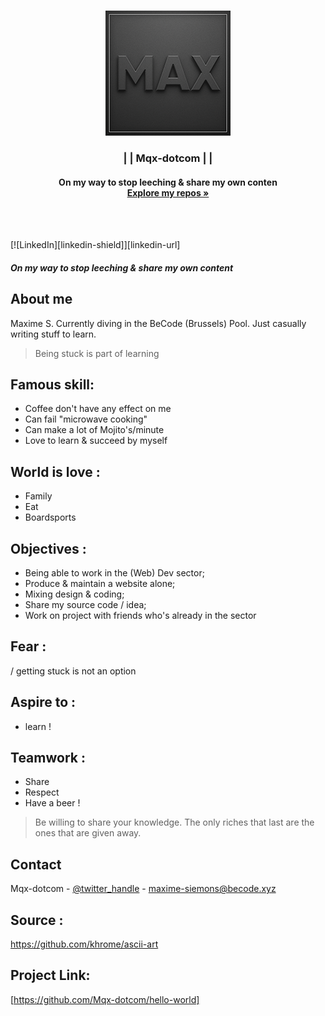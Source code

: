 
<br />
<p align="center">
  <a href="https://github.com/Mqx-dotcom/hello-world">
    <img src="images/max.png" alt="Logo" width="200" height="200">
  </a>

  <h3 align="center">| | Mqx-dotcom | |</h3>

  <h4 align="center">
   On my way to stop leeching & share my own conten 
    <br />
    <a href="https://github.com/Mqx-dotcom"><strong>Explore my repos »</strong></a></h4>
    <br />
    <br />
  </p>
</p>
[![LinkedIn][linkedin-shield]][linkedin-url]




##### On my way to stop leeching & share my own content


## About me

Maxime S.
Currently diving in the BeCode (Brussels) Pool.
Just casually writing stuff to learn.

> Being stuck is part of learning

## Famous skill:

- Coffee don't have any effect on me
- Can fail "microwave cooking" 
- Can make a lot of Mojito's/minute
- Love to learn & succeed by myself

## World is love :

- Family
- Eat
- Boardsports


## Objectives :

- Being able to work in the (Web) Dev sector;
- Produce & maintain a website alone;
- Mixing design & coding;
- Share my source code / idea;
- Work on project with friends who's already in the sector

## Fear :
/
getting stuck is not an option

## Aspire to :

- learn !

## Teamwork :

- Share
- Respect
- Have a beer !

> Be willing to share your knowledge. The only riches that last are the ones that are given away.

## Contact

Mqx-dotcom - [@twitter_handle](https://twitter.com/Mqx-dotcom) - maxime-siemons@becode.xyz

## Source :

https://github.com/khrome/ascii-art

## Project Link: 
[https://github.com/Mqx-dotcom/hello-world]


<!-- MARKDOWN LINKS & IMAGES -->
<!-- https://www.markdownguide.org/basic-syntax/#reference-style-links -->
[contributors-shield]: https://img.shields.io/github/contributors/github_username/repo.svg?style=for-the-badge
[contributors-url]: https://github.com/github_username/repo/graphs/contributors
[forks-shield]: https://img.shields.io/github/forks/github_username/repo.svg?style=for-the-badge
[forks-url]: https://github.com/github_username/repo/network/members
[stars-shield]: https://img.shields.io/github/stars/github_username/repo.svg?style=for-the-badge
[stars-url]: https://github.com/github_username/repo/stargazers
[issues-shield]: https://img.shields.io/github/issues/github_username/repo.svg?style=for-the-badge
[issues-url]: https://github.com/github_username/repo/issues
[license-shield]: https://img.shields.io/github/license/github_username/repo.svg?style=for-the-badge
[license-url]: https://github.com/github_username/repo/blob/master/LICENSE.txt
[linkedin-shield]: https://img.shields.io/badge/-LinkedIn-black.svg?style=for-the-badge&logo=linkedin&colorB=555
[linkedin-url]: https://www.linkedin.com/in/maxime-siemons-153b5b20b/
